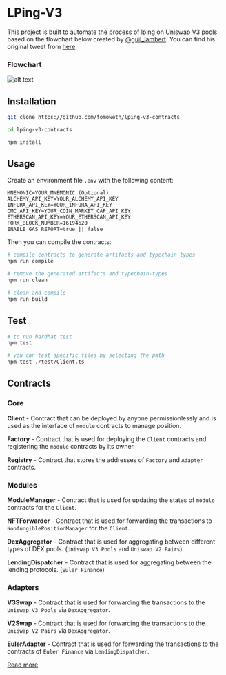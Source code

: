 # LPing-V3

This project is built to automate the process of lping on Uniswap V3 pools based on the flowchart below created by <a href="https://twitter.com/guil_lambert">@guil_lambert</a>. You can find his original tweet from <a href="https://twitter.com/guil_lambert/status/1484186937736970240">here</a>.

### Flowchart

![alt text](https://pbs.twimg.com/media/FJjglWvVUAYime0?format=jpg&name=360x360)

## Installation

```bash
git clone https://github.com/fomoweth/lping-v3-contracts

cd lping-v3-contracts

npm install
```

## Usage

Create an environment file `.env` with the following content:

```text
MNEMONIC=YOUR_MNEMONIC (Optional)
ALCHEMY_API_KEY=YOUR_ALCHEMY_API_KEY
INFURA_API_KEY=YOUR_INFURA_API_KEY
CMC_API_KEY=YOUR_COIN_MARKET_CAP_API_KEY
ETHERSCAN_API_KEY=YOUR_ETHERSCAN_API_KEY
FORK_BLOCK_NUMBER=16194620
ENABLE_GAS_REPORT=true || false
```

Then you can compile the contracts:

```bash
# compile contracts to generate artifacts and typechain-types
npm run compile

# remove the generated artifacts and typechain-types
npm run clean

# clean and compile
npm run build
```

## Test

```bash
# to run hardhat test
npm test

# you can test specific files by selecting the path
npm test ./test/Client.ts
```

## Contracts

### Core

**Client** - Contract that can be deployed by anyone permissionlessly and is used as the interface of `module` contracts to manage position.

**Factory** - Contract that is used for deploying the `Client` contracts and registering the `module` contracts by its owner.

**Registry** - Contract that stores the addresses of `Factory` and `Adapter` contracts.

### Modules

**ModuleManager** - Contract that is used for updating the states of `module` contracts for the `Client`.

**NFTForwarder** - Contract that is used for forwarding the transactions to `NonfungiblePositionManager` for the `Client`.

**DexAggregator** - Contract that is used for aggregating between different types of DEX pools. (`Uniswap V3 Pools` and `Uniswap V2 Pairs`)

**LendingDispatcher** - Contract that is used for aggregating between the lending protocols. (`Euler Finance`)

### Adapters

**V3Swap** - Contract that is used for forwarding the transactions to the `Uniswap V3 Pools` via `DexAggregator`.

**V2Swap** - Contract that is used for forwarding the transactions to the `Uniswap V2 Pairs` via `DexAggregator`.

**EulerAdapter** - Contract that is used for forwarding the transactions to the contracts of `Euler Finance` via `LendingDispatcher`.

<a href="https://www.rkim.xyz/posts/lping-v3">Read more</a>
